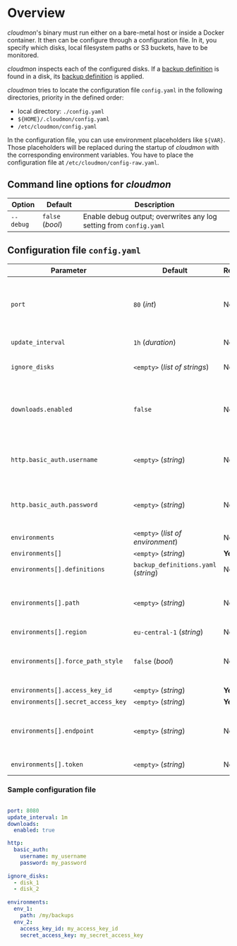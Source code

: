 # Overview
*cloudmon*'s binary must run either on a bare-metal host or inside a Docker container.
It then can be configure through a configuration file. 
In it, you specify which disks, local filesystem paths or S3 buckets, have to be monitored.

*cloudmon* inspects each of the configured disks. If a [backup definition](../20-backup-definition/10-overview.md) is found in a disk, its [backup definition](../20-backup-definition/10-overview.md) is applied.

*cloudmon* tries to locate the configuration file `config.yaml` in the following directories, priority in the defined order:

- local directory: `./config.yaml`
- `${HOME}/.cloudmon/config.yaml`
- `/etc/cloudmon/config.yaml`

In the configuration file, you can use environment placeholders like `${VAR}`. Those placeholders will be replaced during the startup of *cloudmon* with the corresponding environment variables. You have to place the configuration file at `/etc/cloudmon/config-raw.yaml`.

## Command line options for *cloudmon*

| Option | Default | Description |
| --- | --- | --- |
| `--debug` | `false` (*bool*) | Enable debug output; overwrites any log setting from `config.yaml` |

## Configuration file `config.yaml`

| Parameter | Default | Required | Description |
| --- | --- | --- | --- |
| `port` | `80` (*int*) | No | Default HTTP port to listen for requests. TLS is not supported at the moment. Consider using a proxy if you need encryption. |
| `update_interval` | `1h` (*duration*) | No |  Checks each disk in that duration interval. |
| `ignore_disks` | `<empty>` (*list of strings*) | No |  Each of the listed disks is ignored and won't be considered. | 
| `downloads.enabled` | `false` | No | If `true`, the latest artifact of a monitored backup disk can be downloaded. This is disabled by default for security reasons ([#1](https://github.com/dreitier/cloudmon/issues/1)).|
| `http.basic_auth.username` | `<empty>` (*string*) | No | Username for HTTP Basic Authentication. If this is set, `http.basic_auth.password` must be also set. |
| `http.basic_auth.password` | `<empty>` (*string*) | No | Password for HTTP Basic Authentication. If this is set, `http.basic_auth.username` must be also set. |
| `environments` | `<empty>` (*list of environment*) | No | Each `environment` to check. |
| `environments[]` | `<empty>` (*string*) | __Yes__ |  Name of environment. |
| `environments[].definitions` | `backup_definitions.yaml` (*string*) | No | YAML file containing the backup definitions. |
| `environments[].path` | `<empty>` (*string*) | No | Local path to check for. If you use the `path` parameter, other parameters specific for S3 are ignored. |
| `environments[].region` | `eu-central-1` (*string*) | No | AWS region |
| `environments[].force_path_style` | `false` (*bool*) | No | Use path-style for that S3 bucket. This is deprecated by AWS S3 and should be probably `false`. |
| `environments[].access_key_id` | `<empty>` (*string*) | __Yes__ | AWS Access Key |
| `environments[].secret_access_key` | `<empty>` (*string*) | __Yes__ | AWS Secret Access Key |
| `environments[].endpoint` | `<empty>` (*string*) | No | Custom AWS S3 endpoint. This must be used for Minio buckets or if you are using a local S3 instance. |
| `environments[].token` | `<empty>` (*string*) | No | AWS STS session token. You can leave that empty. |

### Sample configuration file

```yaml

port: 8080
update_interval: 1m
downloads:
  enabled: true

http:
  basic_auth:
    username: my_username
    password: my_password
	
ignore_disks:
  - disk_1
  - disk_2
 
environments:
  env_1:
    path: /my/backups
  env_2:
    access_key_id: my_access_key_id
	secret_access_key: my_secret_access_key
    
```
